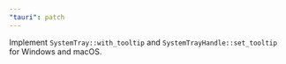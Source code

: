 ```yaml
---
"tauri": patch
---
```


Implement `SystemTray::with_tooltip` and `SystemTrayHandle::set_tooltip` for Windows and macOS.
